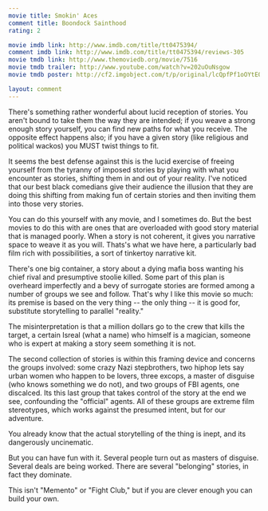 ```yaml
---
movie title: Smokin' Aces
comment title: Boondock Sainthood
rating: 2

movie imdb link: http://www.imdb.com/title/tt0475394/
comment imdb link: http://www.imdb.com/title/tt0475394/reviews-305
movie tmdb link: http://www.themoviedb.org/movie/7516
movie tmdb trailer: http://www.youtube.com/watch?v=202uOuNsgow
movie tmdb poster: http://cf2.imgobject.com/t/p/original/lcQpfPf1oOYtEQk7FWk2aHxT2mB.jpg

layout: comment
---
```


There's something rather wonderful about lucid reception of stories. You aren't bound to take them the way they are intended; if you weave a strong enough story yourself, you can find new paths for what you receive. The opposite effect happens also; if you have a given story (like religious and political wackos) you MUST twist things to fit.

It seems the best defense against this is the lucid exercise of freeing yourself from the tyranny of imposed stories by playing with what you encounter as stories, shifting them in and out of your reality. I've noticed that our best black comedians give their audience the illusion that they are doing this shifting from making fun of certain stories and then inviting them into those very stories. 

You can do this yourself with any movie, and I sometimes do. But the best movies to do this with are ones that are overloaded with good story material that is managed poorly. When a story is not coherent, it gives you narrative space to weave it as you will. Thats's what we have here, a particularly bad film rich with possibilities, a sort of tinkertoy narrative kit.

There's one big container, a story about a dying mafia boss wanting his chief rival and presumptive stoolie killed. Some part of this plan is overheard imperfectly and a bevy of surrogate stories are formed among a number of groups we see and follow. That's why I like this movie so much: its premise is based on the very thing -- the only thing -- it is good for, substitute storytelling to parallel "reality." 

The misinterpretation is that a million dollars go to the crew that kills the target, a certain Isreal (what a name) who himself is a magician, someone who is expert at making a story seem something it is not. 

The second collection of stories is within this framing device and concerns the groups involved: some crazy Nazi stepbrothers, two hiphop lets say urban women who happen to be lovers, three excops, a master of disguise (who knows something we do not), and two groups of FBI agents, one discalced. Its this last group that takes control of the story at the end we see, confounding the "official" agents. All of these groups are extreme film stereotypes, which works against the presumed intent, but for our adventure. 

You already know that the actual storytelling of the thing is inept, and its dangerously uncinematic. 

But you can have fun with it. Several people turn out as masters of disguise. Several deals are being worked. There are several "belonging" stories, in fact they dominate. 

This isn't "Memento" or "Fight Club," but if you are clever enough you can build your own.